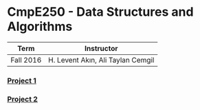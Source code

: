 # CmpE250 - Data Structures and Algorithms
| Term | Instructor |
| --- | --- |
| Fall 2016  | H. Levent Akın, Ali Taylan Cemgil |

### [Project 1](/cmpe250/project1)
### [Project 2](/cmpe250/project2)
